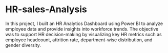 # HR-sales-Analysis
In this project, I built an HR Analytics Dashboard using Power BI to analyze employee data and provide insights into workforce trends. The objective was to support HR decision-making by visualizing key HR metrics such as employee headcount, attrition rate, department-wise distribution, and gender diversity.
